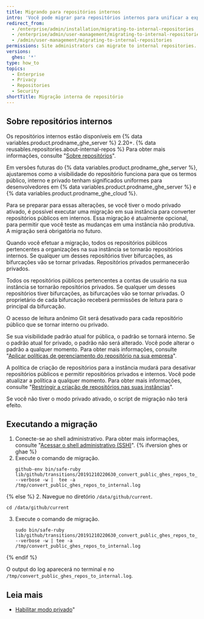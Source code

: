 ```yaml
---
title: Migrando para repositórios internos
intro: 'Você pode migrar para repositórios internos para unificar a experiência interna para desenvolvedores usando {% data variables.product.prodname_ghe_server %} e {% data variables.product.prodname_ghe_cloud %}.'
redirect_from:
  - /enterprise/admin/installation/migrating-to-internal-repositories
  - /enterprise/admin/user-management/migrating-to-internal-repositories
  - /admin/user-management/migrating-to-internal-repositories
permissions: Site administrators can migrate to internal repositories.
versions:
  ghes: '*'
type: how_to
topics:
  - Enterprise
  - Privacy
  - Repositories
  - Security
shortTitle: Migração interna de repositório
---
```


## Sobre repositórios internos

Os repositórios internos estão disponíveis em {% data variables.product.prodname_ghe_server %} 2.20+. {% data reusables.repositories.about-internal-repos %} Para obter mais informações, consulte "[Sobre repositórios](/repositories/creating-and-managing-repositories/about-repositories#about-repository-visibility)".

Em versões futuras do {% data variables.product.prodname_ghe_server %}, ajustaremos como a visibilidade do repositório funciona para que os termos público, interno e privado tenham significados uniformes para desenvolvedores em {% data variables.product.prodname_ghe_server %} e {% data variables.product.prodname_ghe_cloud %}.

Para se preparar para essas alterações, se você tiver o modo privado ativado, é possível executar uma migração em sua instância para converter repositórios públicos em internos. Essa migração é atualmente opcional, para permitir que você teste as mudanças em uma instância não produtiva. A migração será obrigatória no futuro.

Quando você efetuar a migração, todos os repositórios públicos pertencentes a organizações na sua instância se tornarão repositórios internos. Se qualquer um desses repositórios tiver bifurcações, as bifurcações vão se tornar privadas. Repositórios privados permanecerão privados.

Todos os repositórios públicos pertencentes a contas de usuário na sua instância se tornarão repositórios privados. Se qualquer um desses repositórios tiver bifurcações, as bifurcações vão se tornar privadas. O proprietário de cada bifurcação receberá permissões de leitura para o principal da bifurcação.

O acesso de leitura anônimo Git será desativado para cada repositório público que se tornar interno ou privado.

Se sua visibilidade padrão atual for pública, o padrão se tornará interno. Se o padrão atual for privado, o padrão não será alterado. Você pode alterar o padrão a qualquer momento. Para obter mais informações, consulte "[Aplicar políticas de gerenciamento do repositório na sua empresa](/admin/policies/enforcing-repository-management-policies-in-your-enterprise#configuring-the-default-visibility-of-new-repositories-in-your-enterprise)".

A política de criação de repositórios para a instância mudará para desativar repositórios públicos e permitir repositórios privados e internos. Você pode atualizar a política a qualquer momento. Para obter mais informações, consulte "[Restringir a criação de repositórios nas suas instâncias](/enterprise/admin/user-management/restricting-repository-creation-in-your-instance)".

Se você não tiver o modo privado ativado, o script de migração não terá efeito.

## Executando a migração

1. Conecte-se ao shell administrativo. Para obter mais informações, consulte "[Acessar o shell administrativo (SSH)](/enterprise/{}/admin/installation/accessing-the-administrative-shell-ssh)".
{% ifversion ghes or ghae %}
2. Execute o comando de migração.
   ```shell
   github-env bin/safe-ruby lib/github/transitions/20191210220630_convert_public_ghes_repos_to_internal.rb --verbose -w |  tee -a /tmp/convert_public_ghes_repos_to_internal.log
   ```
{% else %}
2. Navegue no diretório `/data/github/current`.
   ```shell
   cd /data/github/current
   ```
3. Execute o comando de migração.
   ```shell
   sudo bin/safe-ruby lib/github/transitions/20191210220630_convert_public_ghes_repos_to_internal.rb --verbose -w | tee -a /tmp/convert_public_ghes_repos_to_internal.log
   ```
{% endif %}

O output do log aparecerá no terminal e no `/tmp/convert_public_ghes_repos_to_internal.log`.

## Leia mais

- [Habilitar modo privado](/enterprise/{}/admin/guides/installation/enabling-private-mode)"

